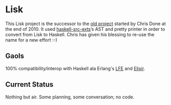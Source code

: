 # Lisk

This Lisk project is the successor to the
[old project](https://github.com/haskell-lisp/historic-lisk)
started by Chris Done at the end of 2010. It used
[haskell-src-exts](http://hackage.haskell.org/package/haskell-src-exts)’s
AST and pretty printer in order to convert from Lisk to Haskell. Chris has
given his blessing to re-use the name for a new effort :-)

## Gaols

100% compatibility/interop with Haskell ala Erlang's
[LFE](http://lfe.github.io/) and
[Elixir](http://elixir-lang.org/).

## Current Status

Nothing but air. Some planning, some conversation; no code.

